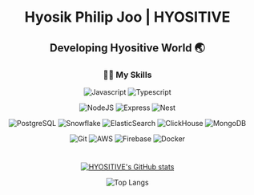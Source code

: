 <div align="center">
 
# Hyosik Philip Joo | HYOSITIVE 
  
## Developing Hyositive World 🌏
 
### 👨‍💻 My Skills

 ![Javascript](https://img.shields.io/badge/Javascript-F7DF1E?style=for-the-badge&logo=javascript&logoColor=white)
 ![Typescript](https://img.shields.io/badge/Typescript-3178C6?style=for-the-badge&logo=typescript&logoColor=white)
 
 ![NodeJS](https://img.shields.io/badge/Node.js-6DA55F?style=for-the-badge&logo=node.js&logoColor=white)
 ![Express](https://img.shields.io/badge/Express-000000?style=for-the-badge&logo=express&logoColor=white)
 ![Nest](https://img.shields.io/badge/Nest-E0234E?style=for-the-badge&logo=nestjs&logoColor=white)
 
 ![PostgreSQL](https://img.shields.io/badge/PostgreSQL-4169E1.svg?style=for-the-badge&logo=postgresql&logoColor=white) 
 ![Snowflake](https://img.shields.io/badge/snowflake-29B5E8.svg?style=for-the-badge&logo=snowflake&logoColor=white) 
 ![ElasticSearch](https://img.shields.io/badge/Elasticsearch-005571.svg?style=for-the-badge&logo=elasticsearch&logoColor=white)
 ![ClickHouse](https://img.shields.io/badge/Clickhouse-FFCC01.svg?style=for-the-badge&logo=clickhouse&logoColor=white)
 ![MongoDB](https://img.shields.io/badge/MongoDB-47A248.svg?style=for-the-badge&logo=mongodb&logoColor=white)
 
 ![Git](https://img.shields.io/badge/Git-F05032.svg?style=for-the-badge&logo=git&logoColor=white)
 ![AWS](https://img.shields.io/badge/AWS-%23FF9900.svg?style=for-the-badge&logo=amazon-aws&logoColor=white)
 ![Firebase](https://img.shields.io/badge/Firebase-FFCA28.svg?style=for-the-badge&logo=firebase&logoColor=white)
 ![Docker](https://img.shields.io/badge/Docker-2496ED.svg?style=for-the-badge&logo=docker&logoColor=white)  
 
 #
 
 [![HYOSITIVE's GitHub stats](https://github-readme-stats.vercel.app/api?username=HYOSITIVE&show_icons=true&hide=stars)](https://github.com/anuraghazra/github-readme-stats)  
   
 ![Top Langs](https://github-readme-stats.vercel.app/api/top-langs/?username=HYOSITIVE&layout=compact&theme=default)  
</div>


<!--
**HYOSITIVE/HYOSITIVE** is a  _special_ ✨ repository because its `README.md` (this file) appears on your GitHub profile.

Here are some ideas to get you started:

- 🔭 I’m currently working on ...
- 🌱 I’m currently learning ...
- 👯 I’m looking to collaborate on ...
- 🤔 I’m looking for help with ...
- 💬 Ask me about ...
- 📫 How to reach me: ...
- 😄 Pronouns: ...
- ⚡ Fun fact: ...
-->
